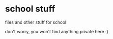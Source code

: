 # school stuff
files and other stuff for school

don't worry, you won't find anything private here :)